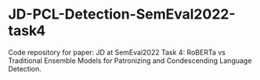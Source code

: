 # JD-PCL-Detection-SemEval2022-task4
Code repository for paper: JD at SemEval2022 Task 4: RoBERTa vs Traditional Ensemble Models for Patronizing and Condescending Language Detection.
